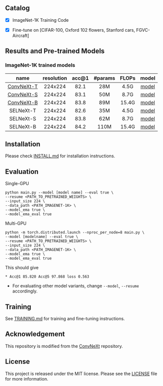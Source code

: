 

## Catalog
- [x] ImageNet-1K Training Code  
- [x] Fine-tune on [CIFAR-100, Oxford 102 flowers, Stanford cars, FGVC-Aircraft]



<!-- ✅ ⬜️  -->

## Results and Pre-trained Models
### ImageNet-1K trained models

| name | resolution |acc@1 | #params | FLOPs | model |
|:---:|:---:|:---:|:---:| :---:|:---:|
| [ConvNeXt-T](https://github.com/facebookresearch/ConvNeXt.git) | 224x224 | 82.1 | 28M | 4.5G | [model](https://dl.fbaipublicfiles.com/convnext/convnext_tiny_1k_224_ema.pth) |
| [ConvNeXt-S](https://github.com/facebookresearch/ConvNeXt.git) | 224x224 | 83.1 | 50M | 8.7G | [model](https://dl.fbaipublicfiles.com/convnext/convnext_small_1k_224_ema.pth) |
| [ConvNeXt-B](https://github.com/facebookresearch/ConvNeXt.git) | 224x224 | 83.8 | 89M | 15.4G | [model](https://dl.fbaipublicfiles.com/convnext/convnext_base_1k_224_ema.pth) |
| SELNeXt-T | 224x224 | 82.6 | 35M | 4.5G | [model](https://drive.google.com/file/d/1fXYWVJTXOmM4UUJeaCk1OcszcRjN1-1N/view?usp=sharing) |
| SELNeXt-S | 224x224 | 83.8 | 62M | 8.7G | [model](https://drive.google.com/file/d/14G3em_WrH968DM5y_GGeIrDqafjiv6ZR/view?usp=sharing) |
| SELNeXt-B | 224x224 | 84.2 | 110M | 15.4G | [model](https://drive.google.com/file/d/1YO4uvF0iFeubffHN6LO_D0n3BzvhpMnY/view?usp=sharing) |


## Installation
Please check [INSTALL.md](INSTALL.md) for installation instructions. 

## Evaluation

Single-GPU
```
python main.py --model [model name] --eval true \
--resume <PATH_TO_PRETRAINED_WEIGHTS> \
--input_size 224 \
--data_path <PATH_IMAGENET-1K> \
--model_ema true \
--model_ema_eval true
```
Multi-GPU
```
python -m torch.distributed.launch --nproc_per_node=8 main.py \
--model [modelname] --eval true \
--resume <PATH_TO_PRETRAINED_WEIGHTS> \
--input_size 224 \
--data_path <PATH_IMAGENET-1K> \
--model_ema true \
--model_ema_eval true
```

This should give 
```
* Acc@1 85.820 Acc@5 97.868 loss 0.563
```

- For evaluating other model variants, change `--model`, `--resume` accordingly.

## Training
See [TRAINING.md](TRAINING.md) for training and fine-tuning instructions.

## Acknowledgement
This repository is modified from the [ConvNeXt](https://github.com/facebookresearch/ConvNeXt.git) repository.

## License
This project is released under the MIT license. Please see the [LICENSE](LICENSE) file for more information.

